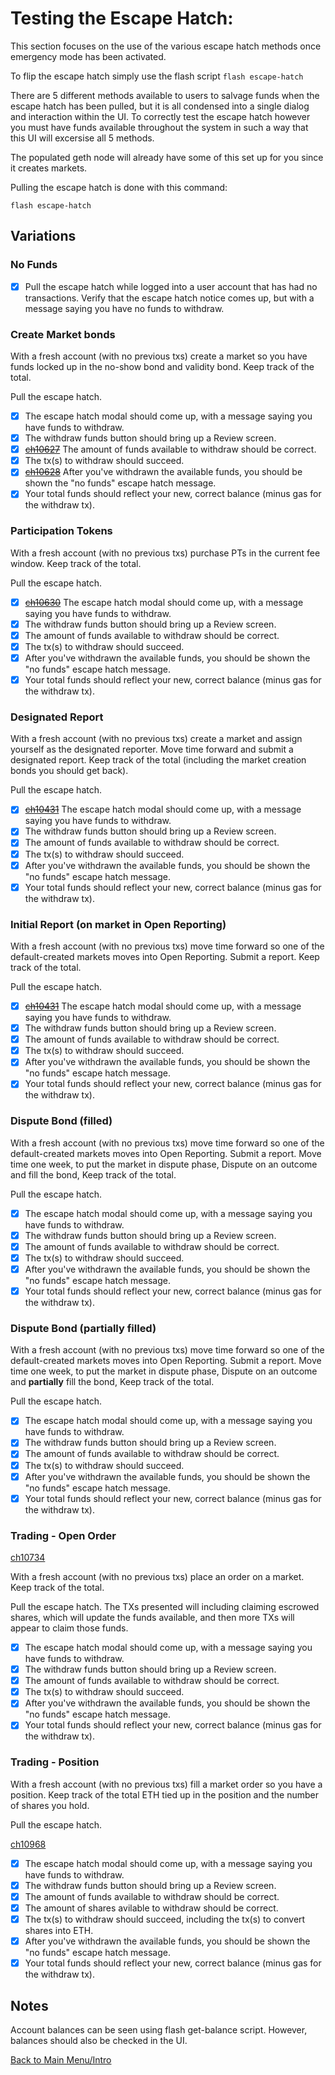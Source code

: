 # Testing the Escape Hatch:

This section focuses on the use of the various escape hatch methods once emergency mode has been activated.

To flip the escape hatch simply use the flash script `flash escape-hatch`

There are 5 different methods available to users to salvage funds when the escape hatch has been pulled, but it is all condensed into a single dialog and interaction within the UI. To correctly test the escape hatch however you must have funds available throughout the system in such a way that this UI will excersise all 5 methods.

The populated geth node will already have some of this set up for you since it creates markets.

Pulling the escape hatch is done with this command:

```
flash escape-hatch
```

## Variations

### No Funds

- [x] Pull the escape hatch while logged into a user account that has had no transactions. Verify that the escape hatch notice comes up, but with a message saying you have no funds to withdraw.

### Create Market bonds

With a fresh account (with no previous txs) create a market so you have funds locked up in the no-show bond and validity bond. Keep track of the total.

Pull the escape hatch.

- [x] The escape hatch modal should come up, with a message saying you have funds to withdraw.
- [x] The withdraw funds button should bring up a Review screen.
- [x] ~~[ch10627](https://app.clubhouse.io/augur/story/10627/escape-hatch-with-create-market-funds-to-withdraw-incorrect)~~ The amount of funds available to withdraw should be correct. 
- [x] The tx(s) to withdraw should succeed.
- [x] ~~[ch10628](https://app.clubhouse.io/augur/story/10628/after-withdrawing-funds-review-screen-continues-to-be-shown)~~ After you've withdrawn the available funds, you should be shown the "no funds" escape hatch message. 
- [x] Your total funds should reflect your new, correct balance (minus gas for the withdraw tx).

### Participation Tokens

With a fresh account (with no previous txs) purchase PTs in the current fee window. Keep track of the total.

Pull the escape hatch.

- [x] ~~[ch10630](https://app.clubhouse.io/augur/story/10630/pts-are-not-redeemable-through-the-escape-hatch-modal)~~ The escape hatch modal should come up, with a message saying you have funds to withdraw.
- [x] The withdraw funds button should bring up a Review screen.
- [x] The amount of funds available to withdraw should be correct. 
- [x] The tx(s) to withdraw should succeed.
- [x] After you've withdrawn the available funds, you should be shown the "no funds" escape hatch message. 
- [x] Your total funds should reflect your new, correct balance (minus gas for the withdraw tx).

### Designated Report

With a fresh account (with no previous txs) create a market and assign yourself as the designated reporter. Move time forward and submit a designated report. Keep track of the total (including the market creation bonds you should get back).

Pull the escape hatch.

- [x] ~~[ch10431](https://app.clubhouse.io/augur/story/10431/escape-hatch-modal-does-not-appear)~~ The escape hatch modal should come up, with a message saying you have funds to withdraw.
- [x] The withdraw funds button should bring up a Review screen.
- [x] The amount of funds available to withdraw should be correct. 
- [x] The tx(s) to withdraw should succeed.
- [x] After you've withdrawn the available funds, you should be shown the "no funds" escape hatch message. 
- [x] Your total funds should reflect your new, correct balance (minus gas for the withdraw tx).

### Initial Report (on market in Open Reporting)

With a fresh account (with no previous txs) move time forward so one of the default-created markets moves into Open Reporting. Submit a report. Keep track of the total.

Pull the escape hatch.

- [x] ~~[ch10431](https://app.clubhouse.io/augur/story/10431/escape-hatch-modal-does-not-appear)~~ The escape hatch modal should come up, with a message saying you have funds to withdraw.
- [x] The withdraw funds button should bring up a Review screen.
- [x] The amount of funds available to withdraw should be correct. 
- [x] The tx(s) to withdraw should succeed.
- [x] After you've withdrawn the available funds, you should be shown the "no funds" escape hatch message. 
- [x] Your total funds should reflect your new, correct balance (minus gas for the withdraw tx).

### Dispute Bond (filled)

With a fresh account (with no previous txs) move time forward so one of the default-created markets moves into Open Reporting. Submit a report. Move time one week, to put the market in dispute phase, Dispute on an outcome and fill the bond, Keep track of the total.

Pull the escape hatch.

- [x] The escape hatch modal should come up, with a message saying you have funds to withdraw.
- [x] The withdraw funds button should bring up a Review screen.
- [x] The amount of funds available to withdraw should be correct. 
- [x] The tx(s) to withdraw should succeed.
- [x] After you've withdrawn the available funds, you should be shown the "no funds" escape hatch message. 
- [x] Your total funds should reflect your new, correct balance (minus gas for the withdraw tx).

### Dispute Bond (partially filled)

With a fresh account (with no previous txs) move time forward so one of the default-created markets moves into Open Reporting. Submit a report. Move time one week, to put the market in dispute phase, Dispute on an outcome and **partially** fill the bond, Keep track of the total.

Pull the escape hatch.

- [x] The escape hatch modal should come up, with a message saying you have funds to withdraw.
- [x] The withdraw funds button should bring up a Review screen.
- [x] The amount of funds available to withdraw should be correct. 
- [x] The tx(s) to withdraw should succeed.
- [x] After you've withdrawn the available funds, you should be shown the "no funds" escape hatch message. 
- [x] Your total funds should reflect your new, correct balance (minus gas for the withdraw tx).

### Trading - Open Order

[ch10734](https://app.clubhouse.io/augur/story/10734/add-shares-to-escape-hatch)

With a fresh account (with no previous txs) place an order on a market. Keep track of the total.

Pull the escape hatch. The TXs presented will including claiming escrowed shares, which will update the funds available, and then more TXs will appear to claim those funds.

- [x] The escape hatch modal should come up, with a message saying you have funds to withdraw.
- [x] The withdraw funds button should bring up a Review screen.
- [x] The amount of funds available to withdraw should be correct. 
- [x] The tx(s) to withdraw should succeed.
- [x] After you've withdrawn the available funds, you should be shown the "no funds" escape hatch message. 
- [x] Your total funds should reflect your new, correct balance (minus gas for the withdraw tx).

### Trading - Position

With a fresh account (with no previous txs) fill a market order so you have a position. Keep track of the total ETH tied up in the position and the number of shares you hold.

Pull the escape hatch.

[ch10968](https://app.clubhouse.io/augur/story/10968/escape-hatch-for-positions-is-failing)

- [x] The escape hatch modal should come up, with a message saying you have funds to withdraw.
- [x] The withdraw funds button should bring up a Review screen.
- [x] The amount of funds available to withdraw should be correct.
- [x] The amount of shares avilable to withdraw should be correct.
- [x] The tx(s) to withdraw should succeed, including the tx(s) to convert shares into ETH.
- [x] After you've withdrawn the available funds, you should be shown the "no funds" escape hatch message. 
- [x] Your total funds should reflect your new, correct balance (minus gas for the withdraw tx).

## Notes

Account balances can be seen using flash get-balance script. However, balances should also be checked in the UI.

[Back to Main Menu/Intro](https://github.com/AugurProject/augur-walkthrough/)
